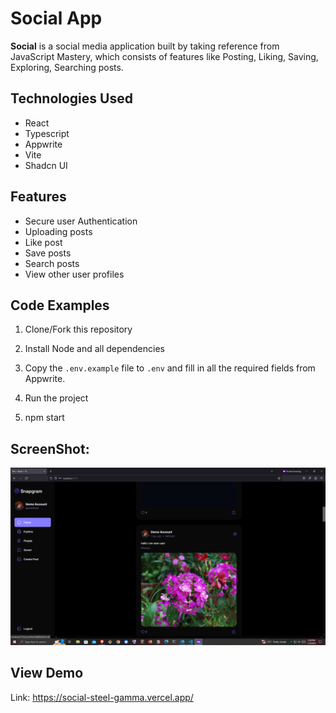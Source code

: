 # Social App

**Social** is a social media application built by taking reference from JavaScript Mastery, which consists of features like Posting, Liking, Saving, Exploring, Searching posts.

## Technologies Used
- React
- Typescript
- Appwrite
- Vite
- Shadcn UI

## Features
- Secure user Authentication
- Uploading posts
- Like post
- Save posts
- Search posts
- View other user profiles

## Code Examples
1. Clone/Fork this repository


2. Install Node and all dependencies


3. Copy the `.env.example` file to `.env` and fill in all the required fields from Appwrite.

4. Run the project

5. npm start


## ScreenShot:
<img src='/public/assets/images/Screenshot (33).png'>

## View Demo

Link: https://social-steel-gamma.vercel.app/
